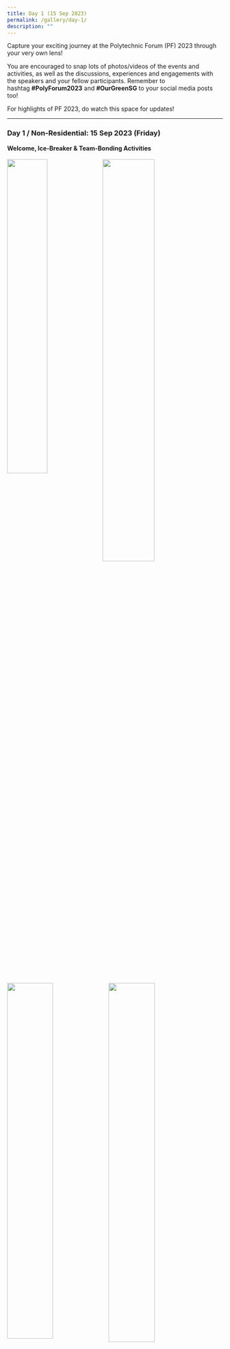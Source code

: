 ```yaml
---
title: Day 1 (15 Sep 2023)
permalink: /gallery/day-1/
description: ""
---
```

Capture your exciting journey at the Polytechnic Forum (PF) 2023 through your very own lens!

You are encouraged to snap lots of photos/videos of the events and activities, as well as the discussions, experiences and engagements with the speakers and your fellow participants. Remember to hashtag&nbsp;**#PolyForum2023**&nbsp;and&nbsp;**#OurGreenSG**&nbsp;to your social media posts too!

For highlights of PF 2023, do watch this space for updates!

<hr>

### **Day 1 / Non-Residential: 15 Sep 2023 (Friday)**
<b>Welcome, Ice-Breaker &amp; Team-Bonding Activities</b>
<br>
<br>
<img style="float: left; width: 43.3%; margin-right: 1%; margin-bottom: 0.5em;" src="https://hosting.photobucket.com/images/i/tracyng81/PF_2023-2-3.jpg?width=320&amp;height=320&amp;fit=bounds"><img style="float: left; width: 49%; margin-right: 1%; margin-bottom: 0.5em;" src="https://hosting.photobucket.com/images/i/tracyng81/IMG_0524-1.jpg?width=320&amp;height=320&amp;fit=bounds">
<img style="float: left; width: 46.1%; margin-right: 1%; margin-bottom: 0.5em;" src="https://hosting.photobucket.com/images/i/tracyng81/IMG_2563_copy.jpg?width=320&amp;height=320&amp;fit=bounds"><img style="float: left; width: 46.3%; margin-right: 1%; margin-bottom: 0.5em;" src="https://hosting.photobucket.com/images/i/tracyng81/IMG_0506_copy.jpg?width=320&amp;height=320&amp;fit=bounds">
